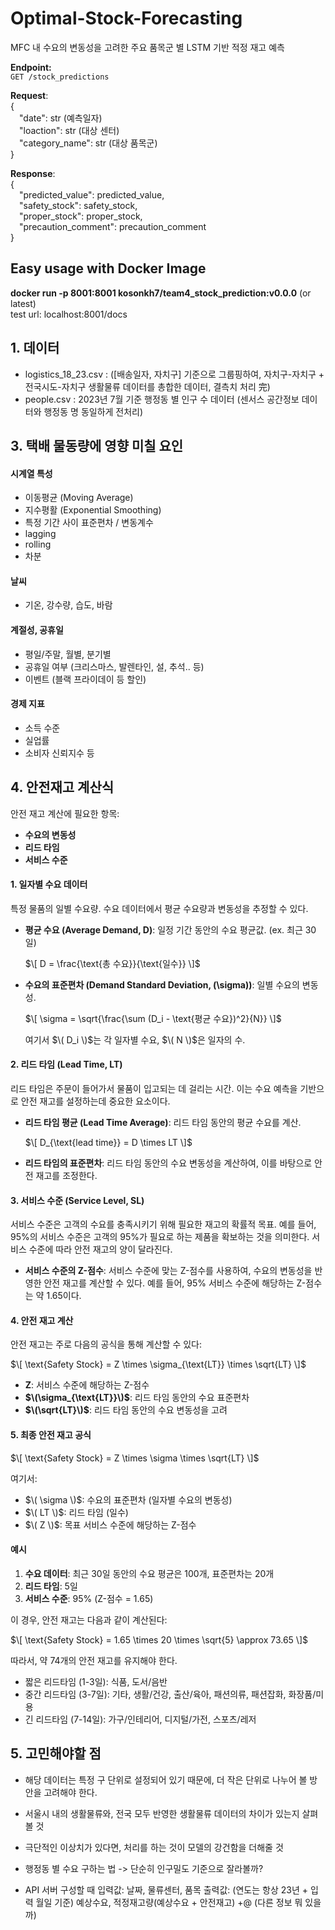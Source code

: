 # Optimal-Stock-Forecasting
MFC 내 수요의 변동성을 고려한 주요 품목군 별 LSTM 기반 적정 재고 예측

**Endpoint:** <br>
`GET /stock_predictions`

**Request**: <br>
{ <br>
&emsp;"date": str (예측일자) <br>
&emsp;"loaction": str (대상 센터) <br>
&emsp;"category_name": str (대상 품목군) <br>
} <br>

**Response**: <br>
{ <br>
        &emsp;"predicted_value": predicted_value, <br>
        &emsp;"safety_stock": safety_stock, <br>
        &emsp;"proper_stock": proper_stock, <br>
        &emsp;"precaution_comment": precaution_comment <br>
} <br>

## Easy usage with Docker Image
**docker run -p 8001:8001 kosonkh7/team4_stock_prediction:v0.0.0** (or latest) <br>
test url: localhost:8001/docs






## 1. 데이터
- logistics_18_23.csv : ([배송일자, 자치구] 기준으로 그룹핑하여, 자치구-자치구 + 전국시도-자치구 생활물류 데이터를 총합한 데이터, 결측치 처리 完)
- people.csv : 2023년 7월 기준 행정동 별 인구 수 데이터 (센서스 공간정보 데이터와 행정동 명 동일하게 전처리)


## 3. 택배 물동량에 영향 미칠 요인
#### 시계열 특성
- 이동평균 (Moving Average)
- 지수평활 (Exponential Smoothing)
- 특정 기간 사이 표준편차 / 변동계수
- lagging
- rolling
- 차분

#### 날씨
- 기온, 강수량, 습도, 바람

#### 계절성, 공휴일
- 평일/주말, 월별, 분기별
- 공휴일 여부 (크리스마스, 발렌타인, 설, 추석.. 등)
- 이벤트 (블랙 프라이데이 등 할인)

#### 경제 지표
- 소득 수준
- 실업률
- 소비자 신뢰지수 등

  

## 4. 안전재고 계산식

안전 재고 계산에 필요한 항목: 
- **수요의 변동성**
- **리드 타임**
- **서비스 수준**

#### 1. **일자별 수요 데이터**
특정 물품의 일별 수요량. 수요 데이터에서 평균 수요량과 변동성을 추정할 수 있다.

- **평균 수요 (Average Demand, D)**: 일정 기간 동안의 수요 평균값. (ex. 최근 30일) 
  
  $\[
  D = \frac{\text{총 수요}}{\text{일수}}
  \]$

- **수요의 표준편차 (Demand Standard Deviation, \(\sigma\))**: 일별 수요의 변동성.

  $\[
  \sigma = \sqrt{\frac{\sum (D_i - \text{평균 수요})^2}{N}}
  \]$
  
  여기서 $\( D_i \)$는 각 일자별 수요, $\( N \)$은 일자의 수.

#### 2. **리드 타임 (Lead Time, LT)**
리드 타임은 주문이 들어가서 물품이 입고되는 데 걸리는 시간. 이는 수요 예측을 기반으로 안전 재고를 설정하는데 중요한 요소이다.

- **리드 타임 평균 (Lead Time Average)**: 리드 타임 동안의 평균 수요를 계산.
  
  $\[
  D_{\text{lead time}} = D \times LT
  \]$

- **리드 타임의 표준편차**: 리드 타임 동안의 수요 변동성을 계산하여, 이를 바탕으로 안전 재고를 조정한다.

#### 3. **서비스 수준 (Service Level, SL)**
서비스 수준은 고객의 수요를 충족시키기 위해 필요한 재고의 확률적 목표. 예를 들어, 95%의 서비스 수준은 고객의 95%가 필요로 하는 제품을 확보하는 것을 의미한다. 서비스 수준에 따라 안전 재고의 양이 달라진다.

- **서비스 수준의 Z-점수**: 서비스 수준에 맞는 Z-점수를 사용하여, 수요의 변동성을 반영한 안전 재고를 계산할 수 있다. 예를 들어, 95% 서비스 수준에 해당하는 Z-점수는 약 1.65이다.

#### 4. **안전 재고 계산**
안전 재고는 주로 다음의 공식을 통해 계산할 수 있다:

$\[
\text{Safety Stock} = Z \times \sigma_{\text{LT}} \times \sqrt{LT}
\]$

- **Z**: 서비스 수준에 해당하는 Z-점수
- **$\(\sigma_{\text{LT}}\)$**: 리드 타임 동안의 수요 표준편차
- **$\(\sqrt{LT}\)$**: 리드 타임 동안의 수요 변동성을 고려

#### 5. **최종 안전 재고 공식**

$\[
\text{Safety Stock} = Z \times \sigma \times \sqrt{LT}
\]$

여기서:

- $\( \sigma \)$: 수요의 표준편차 (일자별 수요의 변동성)
- $\( LT \)$: 리드 타임 (일수)
- $\( Z \)$: 목표 서비스 수준에 해당하는 Z-점수

#### 예시
1. **수요 데이터**: 최근 30일 동안의 수요 평균은 100개, 표준편차는 20개
2. **리드 타임**: 5일
3. **서비스 수준**: 95% (Z-점수 = 1.65)

이 경우, 안전 재고는 다음과 같이 계산된다:

$\[
\text{Safety Stock} = 1.65 \times 20 \times \sqrt{5} \approx 73.65
\]$

따라서, 약 74개의 안전 재고를 유지해야 한다.

- 짧은 리드타임 (1-3일): 식품, 도서/음반
- 중간 리드타임 (3-7일): 기타, 생활/건강, 출산/육아, 패션의류, 패션잡화, 화장품/미용
- 긴 리드타임 (7-14일): 가구/인테리어, 디지털/가전, 스포츠/레저

## 5. 고민해야할 점
- 해당 데이터는 특정 구 단위로 설정되어 있기 때문에, 더 작은 단위로 나누어 볼 방안을 고려해야 한다.
- 서울시 내의 생활물류와, 전국 모두 반영한 생활물류 데이터의 차이가 있는지 살펴볼 것
- 극단적인 이상치가 있다면, 처리를 하는 것이 모델의 강건함을 더해줄 것

- 행정동 별 수요 구하는 법 -> 단순히 인구밀도 기준으로 잘라볼까? 
- API 서버 구성할 때
입력값: 날짜, 물류센터, 품목
출력값: (연도는 항상 23년 + 입력 월일 기준) 예상수요, 적정재고량(예상수요 + 안전재고) +@ (다른 정보 뭐 있을까)
